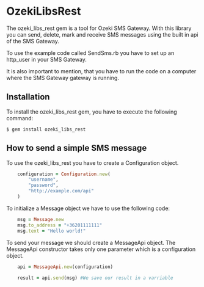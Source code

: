 # OzekiLibsRest

The ozeki_libs_rest gem is a tool for Ozeki SMS Gateway. With this library you can send, delete, mark and receive SMS messages using the built in api of the SMS Gateway.

To use the example code called SendSms.rb you have to set up an http_user in your SMS Gateway.

It is also important to mention, that you have to run the code on a computer where the SMS Gateway gateway is running.

## Installation

To install the ozeki_libs_rest gem, you have to execute the following command:

    $ gem install ozeki_libs_rest

## How to send a simple SMS message

 To use the ozeki_libs_rest you have to create a Configuration object.
```ruby
    configuration = Configuration.new(
        "username",
        "password",
        "http://example.com/api"
    )
```
To initialize a Message object we have to use the following code:

```ruby
    msg = Message.new
    msg.to_address = "+36201111111"
    msg.text = "Hello world!"
```
To send your message  we should create a MessageApi object.
The MessageApi constructor takes only one parameter which is a configuration object.

```ruby
    api = MessageApi.new(configuration)
    
    result = api.send(msg) #We save our result in a varriable
```
